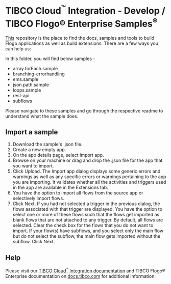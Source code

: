 # TIBCO Cloud<sup>&trade;</sup> Integration - Develop / TIBCO Flogo® Enterprise Samples<sup>&reg;</sup>

[This](https://github.com/TIBCOSoftware/tci-flogo) repository is the place to find the docs, samples and tools to build Flogo applications as well as build extensions. There are a few ways you can help us:

In this folder, you will find below samples - 

* array.forEach.sample
* branching-errorhandling
* ems.sample
* json.path.sample
* loops.sample
* rest-api
* subflows

Please navigate to these samples and go through the respective readme to understand what the sample does.

## Import a sample

1. Download the sample's .json file.
2. Create a new empty app.
3. On the app details page, select Import app.
4. Browse on your machine or drag and drop the .json file for the app that you want to import.
5. Click Upload. The Import app dialog displays some generic errors and warnings as well as any specific errors or warnings pertaining to the app you are importing. It validates whether all the activities and triggers used in the app are available in the Extensions tab.
6. You have the option to import all flows from the source app or selectively import flows.
7. Click Next. If you had not selected a trigger in the previous dialog, the flows associated with that trigger are displayed. You have the option to select one or more of these flows such that the flows get imported as blank flows that are not attached to any trigger. By default, all flows are selected. Clear the check box for the flows that you do not want to import. If your flow(s) have subflows, and you select only the main flow but do not select the subflow, the main flow gets imported without the subflow. Click Next.

## Help

Please visit our [TIBCO Cloud<sup>&trade;</sup> Integration documentation](https://integration.cloud.tibco.com/docs/) and TIBCO Flogo® Enterprise documentation on [docs.tibco.com](https://docs.tibco.com/) for additional information.